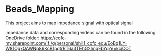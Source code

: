 # Beads_Mapping
This project aims to map impedance signal with optical signal

impedance data and corresponding videos can be found in the following OneDrive folder:
https://cofc-my.sharepoint.com/:f:/g/personal/shil1_cofc_edu/EoBq1LY-W81OgxQAWNp86KcB1pgtrRT6a3TEhG2ImgEbYg?e=kcjCOT

